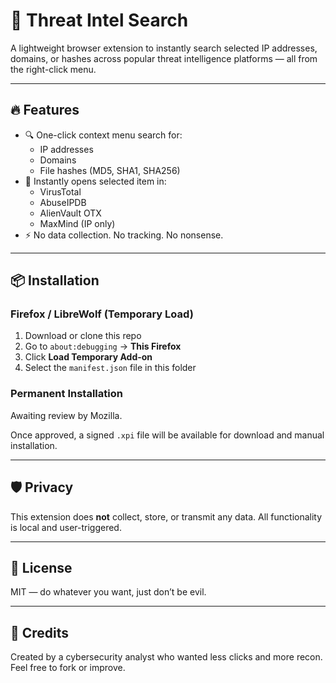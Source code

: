 # 🔎 Threat Intel Search

A lightweight browser extension to instantly search selected IP addresses, domains, or hashes across popular threat intelligence platforms — all from the right-click menu.

---

## 🔥 Features

- 🔍 One-click context menu search for:
  - IP addresses
  - Domains
  - File hashes (MD5, SHA1, SHA256)
- 🚀 Instantly opens selected item in:
  - VirusTotal
  - AbuseIPDB
  - AlienVault OTX
  - MaxMind (IP only)
- ⚡ No data collection. No tracking. No nonsense.

---

## 📦 Installation

### Firefox / LibreWolf (Temporary Load)
1. Download or clone this repo
2. Go to `about:debugging` → **This Firefox**
3. Click **Load Temporary Add-on**
4. Select the `manifest.json` file in this folder

### Permanent Installation

Awaiting review by Mozilla.

Once approved, a signed `.xpi` file will be available for download and manual installation.


---

## 🛡️ Privacy

This extension does **not** collect, store, or transmit any data. All functionality is local and user-triggered.

---

## 📄 License

MIT — do whatever you want, just don’t be evil.

---

## 🙌 Credits

Created by a cybersecurity analyst who wanted less clicks and more recon. Feel free to fork or improve.
